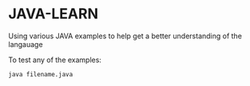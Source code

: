 # JAVA-LEARN

Using various JAVA examples to help get a better understanding of the langauage

To test any of the examples:

`java filename.java`